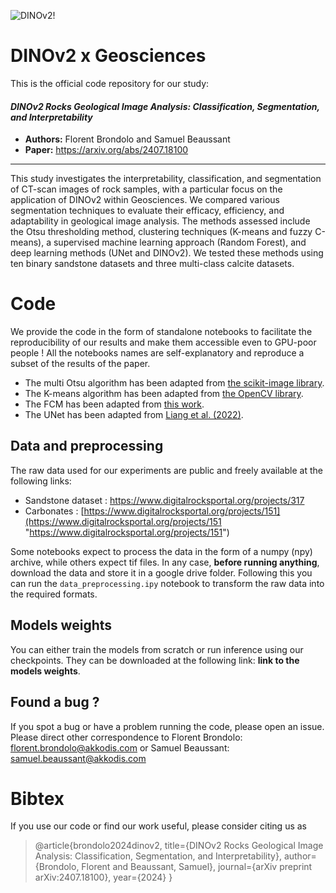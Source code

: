 ![DINOv2!](/images.png "DINOv2")
# DINOv2 x Geosciences
This is the official code repository for our study:

#### *DINOv2 Rocks Geological Image Analysis: Classification, Segmentation, and Interpretability*
- **Authors:** Florent Brondolo and Samuel Beaussant
- **Paper:** https://arxiv.org/abs/2407.18100

***
This study investigates the interpretability, classification, and segmentation of CT-scan images of rock samples, with a particular focus on the application of DINOv2 within Geosciences. We compared various segmentation techniques to evaluate their efficacy, efficiency, and adaptability in geological image analysis. The methods assessed include the Otsu thresholding method, clustering techniques (K-means and fuzzy C-means), a supervised machine learning approach (Random Forest), and deep learning methods (UNet and DINOv2). We tested these methods using ten binary sandstone datasets and three multi-class calcite datasets. 

# Code
We provide the code in the form of standalone notebooks to facilitate the reproducibility of our results and make them accessible even to GPU-poor people ! All the notebooks names are self-explanatory and reproduce a subset of the results of the paper. 

- The multi Otsu algorithm has been adapted from [the scikit-image library](https://scikit-image.org/docs/stable/auto_examples/segmentation/plot_multiotsu.html).
- The K-means algorithm has been adapted from [the OpenCV library](https://docs.opencv.org/3.4/d1/d5c/tutorial_py_kmeans_opencv.html).
- The FCM has been adapted from [this work](https://github.com/jeongHwarr/various_FCM_segmentation/blob/master/FCM.py).
- The UNet has been adapted from [Liang et al. (2022)](https://www.sciencedirect.com/science/article/abs/pii/S0098300422001662).

## Data and preprocessing
The raw data used for our experiments are public and freely available at the following links:
- Sandstone dataset : https://www.digitalrocksportal.org/projects/317
- Carbonates : [https://www.digitalrocksportal.org/projects/151](https://www.digitalrocksportal.org/projects/151 "https://www.digitalrocksportal.org/projects/151")

Some notebooks expect to process the data in the form of a numpy (npy) archive, while others expect tif files. In any case, **before running anything**, download the data and store it in a google drive folder. Following this you can run the `data_preprocessing.ipy` notebook to transform the raw data into the required formats. 

## Models weights
You can either train the models from scratch or run inference using our checkpoints. They can be downloaded at the following link: **link to the models weights**.  

## Found a bug ?
If you spot a bug or have a problem running the code, please open an issue.
Please direct other correspondence to Florent Brondolo: [florent.brondolo@akkodis.com](mailto:florent.brondolo@akkodis.com)
or Samuel Beaussant: [samuel.beaussant@akkodis.com](mailto:samuel.beaussant@akkodis.com)

# Bibtex
If you use our code or find our work useful, please consider citing us as
> @article{brondolo2024dinov2,
  title={DINOv2 Rocks Geological Image Analysis: Classification, Segmentation, and Interpretability},
  author={Brondolo, Florent and Beaussant, Samuel},
  journal={arXiv preprint arXiv:2407.18100},
  year={2024}
}


